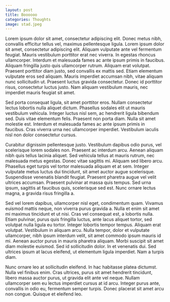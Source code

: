 ```yaml
---
layout: post
title: Boooooo
categories: Thoughts
image: stad.jpeg
---
```


Lorem ipsum dolor sit amet, consectetur adipiscing elit. Donec metus nibh, convallis efficitur tellus vel, maximus pellentesque ligula. Lorem ipsum dolor sit amet, consectetur adipiscing elit. Aliquam vulputate ante vel fermentum feugiat. Mauris vestibulum porttitor erat nec viverra. In egestas rhoncus ullamcorper. Interdum et malesuada fames ac ante ipsum primis in faucibus. Aliquam fringilla justo quis ullamcorper rutrum. Aliquam erat volutpat. Praesent porttitor diam justo, sed convallis ex mattis sed. Etiam elementum vulputate eros sed aliquam. Mauris imperdiet accumsan nibh, vitae aliquam nunc sollicitudin ut. Praesent luctus gravida consectetur. Donec id porttitor risus, consectetur luctus justo. Nam aliquam vestibulum mauris, nec imperdiet mauris feugiat sit amet.

Sed porta consequat ligula, sit amet porttitor eros. Nullam consectetur lectus lobortis nulla aliquet dictum. Phasellus sodales elit ut mauris vestibulum vehicula. Integer luctus nisl sem, ac hendrerit ligula bibendum sed. Duis vitae elementum felis. Praesent non porta diam. Nulla sit amet molestie est. Interdum et malesuada fames ac ante ipsum primis in faucibus. Cras viverra urna nec ullamcorper imperdiet. Vestibulum iaculis nisl non dolor consectetur cursus.

Curabitur dignissim pellentesque justo. Vestibulum dapibus odio purus, vel scelerisque lorem sodales non. Praesent ac interdum arcu. Aenean aliquam nibh quis tellus lacinia aliquet. Sed vehicula tellus at mauris rutrum, nec malesuada metus egestas. Donec vitae sagittis mi. Aliquam sed libero arcu. Phasellus eget turpis vel tortor malesuada aliquam et at sem. Integer vulputate metus luctus dui tincidunt, sit amet auctor augue scelerisque. Suspendisse venenatis blandit feugiat. Praesent pharetra augue vel velit ultrices accumsan. Praesent pulvinar at massa quis tempus. Sed urna ipsum, sagittis at faucibus quis, scelerisque sed est. Nunc ornare lectus magna, a gravida risus fringilla a.

Sed vel lorem dapibus, ullamcorper nisl eget, condimentum quam. Vivamus euismod mattis neque, non viverra purus gravida a. Nulla et enim sit amet mi maximus tincidunt et ut nisi. Cras vel consequat est, a lobortis nulla. Etiam pulvinar, purus quis fringilla luctus, ante lacus aliquet tortor, sed volutpat nulla ligula eu tortor. Integer lobortis tempor tempus. Aliquam erat volutpat. Vestibulum in aliquam arcu. Nulla tempor, dolor et vulputate ullamcorper, nibh ipsum interdum velit, sit amet commodo ipsum mauris id mi. Aenean auctor purus in mauris pharetra aliquam. Morbi suscipit sit amet diam molestie euismod. Sed id sollicitudin dolor. In et venenatis dui. Sed ultrices ipsum at lacus eleifend, ut elementum ligula imperdiet. Nam a turpis diam.

Nunc ornare leo at sollicitudin eleifend. In hac habitasse platea dictumst. Nulla vel finibus enim. Cras ultrices, purus sit amet hendrerit tincidunt, libero massa auctor purus, ut gravida elit ante vel neque. Nullam ullamcorper sem eu lectus imperdiet cursus at id arcu. Integer purus ante, convallis in odio eu, fermentum semper turpis. Donec placerat sit amet arcu non congue. Quisque et eleifend leo.
